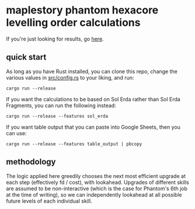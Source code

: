 # maplestory phantom hexacore levelling order calculations

If you're just looking for results, go [here](RESULTS.md).

## quick start
As long as you have Rust installed, you can clone this repo, change the various
values in [src/config.rs](src/config.rs) to your liking, and run:
```
cargo run --release
```

If you want the calculations to be based on Sol Erda rather than Sol Erda
Fragments, you can run the following instead:
```
cargo run --release --features sol_erda
```

If you want table output that you can paste into Google Sheets, then you can
use:
```
cargo run --release --features table_output | pbcopy
```

## methodology
The logic applied here greedily chooses the next most efficient upgrade at each
step (effectively fd / cost), with lookahead. Upgrades of different skills are
assumed to be non-interactive (which is the case for Phantom's 6th job at the
time of writing), so we can independently lookahead at all possible future
levels of each individual skill.

